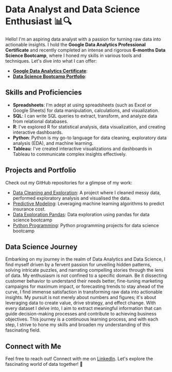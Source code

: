 # Data Analyst and Data Science Enthusiast 📊🔍 

Hello! I'm an aspiring data analyst with a passion for turning raw data into actionable insights.
I hold the **Google Data Analytics Professional Certificate** and recently completed an intense and rigorous **6-months Data Science Bootcamp**,
where I honed my skills in various tools and techniques. Let's dive into what I can offer:

* [**Google Data Analytics Certificate**](https://coursera.org/share/865afaef4994a5fd9416c53bb408524d):
* [**Data Science Bootcamp Portfolio**](https://www.hyperiondev.com/portfolio/MS23020006813/):

## Skills and Proficiencies
- **Spreadsheets**: I'm adept at using spreadsheets (such as Excel or Google Sheets) for data manipulation, calculations, and visualization.
- **SQL**: I can write SQL queries to extract, transform, and analyze data from relational databases.
- **R**: I've explored R for statistical analysis, data visualization, and creating interactive dashboards.
- **Python**: Python is my go-to language for data cleaning, exploratory data analysis (EDA), and machine learning.
- **Tableau**: I've created interactive visualizations and dashboards in Tableau to communicate complex insights effectively.

## Projects and Portfolio
Check out my GitHub repositories for a glimpse of my work:
- [Data Cleaning and Exploration](https://github.com/Mario85S/data_analysis_scenario_python01/blob/main/Credit_Card_Analysis_Pred.ipynb): A project where I cleaned messy data, performed exploratory analysis and visualised the data. 
- [Predictive Modeling](https://github.com/Mario85S/data_analysis/blob/main/Linear_Regression_Python.ipynb): Leveraging machine learning algorithms to predict insurance cost. 
- [Data Exploration Pandas](https://github.com/Mario85S/data_analysis/blob/main/Pandas_Report.ipynb): Data exploration using pandas for data science bootcamp 
- [Python Programming](https://github.com/Mario85S/python_programming): Python programming projects for data science bootcamp 

## Data Science Journey
Embarking on my journey in the realm of Data Analytics and Data Science, I find myself driven by a fervent passion for unveiling hidden patterns, solving intricate puzzles, and narrating compelling stories through the lens of data. My enthusiasm is not confined to a specific domain. Be it dissecting customer behavior to understand their needs better, fine-tuning marketing campaigns for maximum impact, or forecasting trends to stay ahead of the curve, I find immense satisfaction in transforming raw data into actionable insights.
My pursuit is not merely about numbers and figures; it's about leveraging data to create value, drive strategy, and effect change. With every dataset I delve into, I aim to extract meaningful information that can guide decision-making processes and contribute to achieving business objectives. This journey is a continuous learning process, and with each step, I strive to hone my skills and broaden my understanding of this fascinating field.

## Connect with Me
Feel free to reach out! Connect with me on [LinkedIn](https://www.linkedin.com/in/mariuszsawka). Let's explore the fascinating world of data together! 🌟
